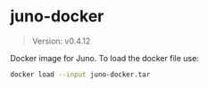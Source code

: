 # juno-docker

> Version: v0.4.12

Docker image for Juno. To load the docker file use:

```bash
docker load --input juno-docker.tar
```
